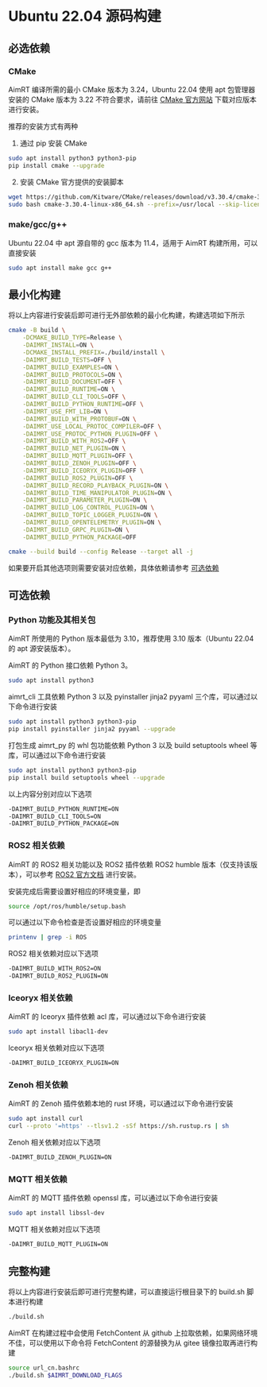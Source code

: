 # Ubuntu 22.04 源码构建

## 必选依赖

### CMake

AimRT 编译所需的最小 CMake 版本为 3.24，Ubuntu 22.04 使用 apt 包管理器安装的 CMake 版本为 3.22 不符合要求，请前往 [CMake 官方网站](https://cmake.org/download/) 下载对应版本进行安装。

推荐的安装方式有两种

1. 通过 pip 安装 CMake

```bash
sudo apt install python3 python3-pip
pip install cmake --upgrade
```

2. 安装 CMake 官方提供的安装脚本

```bash
wget https://github.com/Kitware/CMake/releases/download/v3.30.4/cmake-3.30.4-linux-x86_64.sh
sudo bash cmake-3.30.4-linux-x86_64.sh --prefix=/usr/local --skip-license
```

### make/gcc/g++

Ubuntu 22.04 中 apt 源自带的 gcc 版本为 11.4，适用于 AimRT 构建所用，可以直接安装

```bash
sudo apt install make gcc g++
```

## 最小化构建

将以上内容进行安装后即可进行无外部依赖的最小化构建，构建选项如下所示

```bash
cmake -B build \
    -DCMAKE_BUILD_TYPE=Release \
    -DAIMRT_INSTALL=ON \
    -DCMAKE_INSTALL_PREFIX=./build/install \
    -DAIMRT_BUILD_TESTS=OFF \
    -DAIMRT_BUILD_EXAMPLES=ON \
    -DAIMRT_BUILD_PROTOCOLS=ON \
    -DAIMRT_BUILD_DOCUMENT=OFF \
    -DAIMRT_BUILD_RUNTIME=ON \
    -DAIMRT_BUILD_CLI_TOOLS=OFF \
    -DAIMRT_BUILD_PYTHON_RUNTIME=OFF \
    -DAIMRT_USE_FMT_LIB=ON \
    -DAIMRT_BUILD_WITH_PROTOBUF=ON \
    -DAIMRT_USE_LOCAL_PROTOC_COMPILER=OFF \
    -DAIMRT_USE_PROTOC_PYTHON_PLUGIN=OFF \
    -DAIMRT_BUILD_WITH_ROS2=OFF \
    -DAIMRT_BUILD_NET_PLUGIN=ON \
    -DAIMRT_BUILD_MQTT_PLUGIN=OFF \
    -DAIMRT_BUILD_ZENOH_PLUGIN=OFF \
    -DAIMRT_BUILD_ICEORYX_PLUGIN=OFF \
    -DAIMRT_BUILD_ROS2_PLUGIN=OFF \
    -DAIMRT_BUILD_RECORD_PLAYBACK_PLUGIN=ON \
    -DAIMRT_BUILD_TIME_MANIPULATOR_PLUGIN=ON \
    -DAIMRT_BUILD_PARAMETER_PLUGIN=ON \
    -DAIMRT_BUILD_LOG_CONTROL_PLUGIN=ON \
    -DAIMRT_BUILD_TOPIC_LOGGER_PLUGIN=ON \
    -DAIMRT_BUILD_OPENTELEMETRY_PLUGIN=ON \
    -DAIMRT_BUILD_GRPC_PLUGIN=ON \
    -DAIMRT_BUILD_PYTHON_PACKAGE=OFF

cmake --build build --config Release --target all -j
```

如果要开启其他选项则需要安装对应依赖，具体依赖请参考 [可选依赖](#可选依赖)

## 可选依赖

### Python 功能及其相关包

AimRT 所使用的 Python 版本最低为 3.10，推荐使用 3.10 版本（Ubuntu 22.04 的 apt 源安装版本）。

AimRT 的 Python 接口依赖 Python 3。

```bash
sudo apt install python3
```

aimrt_cli 工具依赖 Python 3 以及 pyinstaller jinja2 pyyaml 三个库，可以通过以下命令进行安装

```bash
sudo apt install python3 python3-pip
pip install pyinstaller jinja2 pyyaml --upgrade
```

打包生成 aimrt_py 的 whl 包功能依赖 Python 3 以及 build setuptools wheel 等库，可以通过以下命令进行安装

```bash
sudo apt install python3 python3-pip
pip install build setuptools wheel --upgrade
```

以上内容分别对应以下选项

```bash
-DAIMRT_BUILD_PYTHON_RUNTIME=ON
-DAIMRT_BUILD_CLI_TOOLS=ON
-DAIMRT_BUILD_PYTHON_PACKAGE=ON
```

### ROS2 相关依赖

AimRT 的 ROS2 相关功能以及 ROS2 插件依赖 ROS2 humble 版本（仅支持该版本），可以参考 [ROS2 官方文档](https://docs.ros.org/en/humble/Installation/Ubuntu-Install-Debians.html) 进行安装。

安装完成后需要设置好相应的环境变量，即

```bash
source /opt/ros/humble/setup.bash
```

可以通过以下命令检查是否设置好相应的环境变量

```bash
printenv | grep -i ROS
```

ROS2 相关依赖对应以下选项

```bash
-DAIMRT_BUILD_WITH_ROS2=ON
-DAIMRT_BUILD_ROS2_PLUGIN=ON
```

### Iceoryx 相关依赖

AimRT 的 Iceoryx 插件依赖 acl 库，可以通过以下命令进行安装

```bash
sudo apt install libacl1-dev
```

Iceoryx 相关依赖对应以下选项

```bash
-DAIMRT_BUILD_ICEORYX_PLUGIN=ON
```

### Zenoh 相关依赖

AimRT 的 Zenoh 插件依赖本地的 rust 环境，可以通过以下命令进行安装

```bash
sudo apt install curl
curl --proto '=https' --tlsv1.2 -sSf https://sh.rustup.rs | sh
```

Zenoh 相关依赖对应以下选项

```bash
-DAIMRT_BUILD_ZENOH_PLUGIN=ON
```

### MQTT 相关依赖

AimRT 的 MQTT 插件依赖 openssl 库，可以通过以下命令进行安装

```bash
sudo apt install libssl-dev
```

MQTT 相关依赖对应以下选项

```bash
-DAIMRT_BUILD_MQTT_PLUGIN=ON
```

## 完整构建

将以上内容进行安装后即可进行完整构建，可以直接运行根目录下的 build.sh 脚本进行构建

```bash
./build.sh
```

AimRT 在构建过程中会使用 FetchContent 从 github 上拉取依赖，如果网络环境不佳，可以使用以下命令将 FetchContent 的源替换为从 gitee 镜像拉取再进行构建

```bash
source url_cn.bashrc
./build.sh $AIMRT_DOWNLOAD_FLAGS
```
